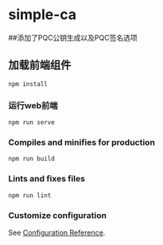 # simple-ca
##添加了PQC公钥生成以及PQC签名选项

## 加载前端组件
```
npm install
```

### 运行web前端
```
npm run serve
```

### Compiles and minifies for production
```
npm run build
```

### Lints and fixes files
```
npm run lint
```

### Customize configuration
See [Configuration Reference](https://cli.vuejs.org/config/).
